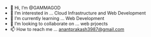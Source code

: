 - 👋 Hi, I’m @GAMMAGOD
- 👀 I’m interested in ... Cloud Infrastructure and Web Development
- 🌱 I’m currently learning ... Web Development
- 💞️ I’m looking to collaborate on ... web prjoects
- 📫 How to reach me ... anantprakash3987@gmail.com

<!---
GAMMAGOD/GAMMAGOD is a ✨ special ✨ repository because its `README.md` (this file) appears on your GitHub profile.
You can click the Preview link to take a look at your changes.
--->
